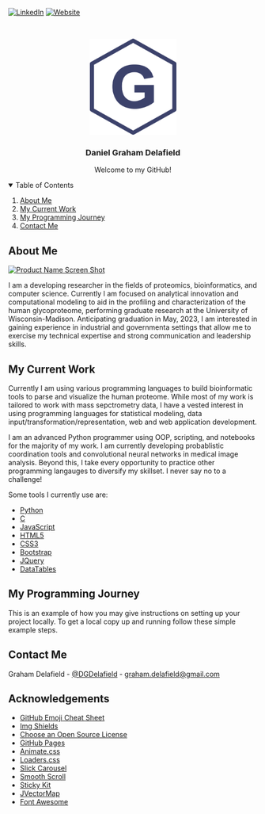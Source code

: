 <!--
*** Thanks for checking out the Best-README-Template. If you have a suggestion
*** that would make this better, please fork the repo and create a pull request
*** or simply open an issue with the tag "enhancement".
*** Thanks again! Now go create something AMAZING! :D
-->



<!-- PROJECT SHIELDS -->
<!--
*** I'm using markdown "reference style" links for readability.
*** Reference links are enclosed in brackets [ ] instead of parentheses ( ).
*** See the bottom of this document for the declaration of the reference variables
*** for contributors-url, forks-url, etc. This is an optional, concise syntax you may use.
*** https://www.markdownguide.org/basic-syntax/#reference-style-links
-->

[![LinkedIn][linkedin-shield]][linkedin-url]
[![Website][website-shield]][website-url]



<!-- PROJECT LOGO -->
<br />
<p align="center">
  <a href="https://www.grahamdelafield.com">
    <img src="images/Logo.png" alt="Logo" width="175" height="194">
  </a>

  <h3 align="center">Daniel Graham Delafield</h3>

  <p align="center">
    Welcome to my GitHub!
  </p>
</p>



<!-- TABLE OF CONTENTS -->
<details open="open">
  <summary>Table of Contents</summary>
  <ol>
    <li><a href="#about-me">About Me</a> </li>
    <li><a href="#my-current-work">My Current Work</a></li>
    <li><a href="#my-programming-journey">My Programming Journey</a></li>
    <li><a href="#contact-me">Contact Me</a></li>
  </ol>
</details>



<!-- ABOUT THE PROJECT -->
## About Me

[![Product Name Screen Shot][product-screenshot]](https://www.lilabs.org/graham-delafield)

I am a developing researcher in the fields of proteomics, bioinformatics, and computer science. Currently I am focused on analytical innovation and computational modeling to aid in the profiling and characterization of the human glycoproteome, performing graduate research at the University of Wisconsin-Madison. Anticipating graduation in May, 2023, I am interested in gaining experience in industrial and governmenta settings that allow me to exercise my technical expertise and strong communication and leadership skills.

<!-- Current Work -->
## My Current Work

Currently I am using various programming languages to build bioinformatic tools to parse and visualize the human proteome.
While most of my work is tailored to work with mass sepctrometry data, I have a vested interest in using programming languages for statistical modeling, data input/transformation/representation, web and web application development.

I am an advanced Python programmer using OOP, scripting, and notebooks for the majority of my work. I am currently developing probablistic coordination tools and convolutional neural networks in medical image analysis. Beyond this, I take every opportunity to practice other programming langauges to diversify my skillset. I never say no to a challenge!

Some tools I currently use are:
* [Python](https://python.org)
* [C](https://www.google.com/search?q=c+language&rlz=1C1CHBF_enUS867US868&oq=c+language&aqs=chrome.0.69i59j0l4j69i60l3.2269j0j4&sourceid=chrome&ie=UTF-8)
* [JavaScript](https://www.javascript.com/)
* [HTML5](https://developer.mozilla.org/en-US/docs/Web/Guide/HTML/HTML5)
* [CSS3](https://jquery.com)
* [Bootstrap](https://getbootstrap.com)
* [JQuery](https://jquery.com)
* [DataTables](https://datatables.net/)


<!-- Programming Journey -->
## My Programming Journey

This is an example of how you may give instructions on setting up your project locally.
To get a local copy up and running follow these simple example steps.


<!-- CONTACT -->
## Contact Me

Graham Delafield - [@DGDelafield](https://twitter.com/DGDelafield) - graham.delafield@gmail.com


<!-- ACKNOWLEDGEMENTS -->
## Acknowledgements
* [GitHub Emoji Cheat Sheet](https://www.webpagefx.com/tools/emoji-cheat-sheet)
* [Img Shields](https://shields.io)
* [Choose an Open Source License](https://choosealicense.com)
* [GitHub Pages](https://pages.github.com)
* [Animate.css](https://daneden.github.io/animate.css)
* [Loaders.css](https://connoratherton.com/loaders)
* [Slick Carousel](https://kenwheeler.github.io/slick)
* [Smooth Scroll](https://github.com/cferdinandi/smooth-scroll)
* [Sticky Kit](http://leafo.net/sticky-kit)
* [JVectorMap](http://jvectormap.com)
* [Font Awesome](https://fontawesome.com)





<!-- MARKDOWN LINKS & IMAGES -->
<!-- https://www.markdownguide.org/basic-syntax/#reference-style-links -->
[contributors-shield]: https://img.shields.io/github/contributors/othneildrew/Best-README-Template.svg?style=for-the-badge
[contributors-url]: https://github.com/othneildrew/Best-README-Template/graphs/contributors
[forks-shield]: https://img.shields.io/github/forks/othneildrew/Best-README-Template.svg?style=for-the-badge
[forks-url]: https://github.com/othneildrew/Best-README-Template/network/members
[stars-shield]: https://img.shields.io/github/stars/othneildrew/Best-README-Template.svg?style=for-the-badge
[stars-url]: https://github.com/othneildrew/Best-README-Template/stargazers
[issues-shield]: https://img.shields.io/github/issues/othneildrew/Best-README-Template.svg?style=for-the-badge
[issues-url]: https://github.com/othneildrew/Best-README-Template/issues
[license-shield]: https://img.shields.io/github/license/othneildrew/Best-README-Template.svg?style=for-the-badge
[license-url]: https://github.com/othneildrew/Best-README-Template/blob/master/LICENSE.txt
[linkedin-shield]: https://img.shields.io/badge/-LinkedIn-black.svg?style=for-the-badge&logo=linkedin&colorB=555
[linkedin-url]: https://www.linkedin.com/in/daniel-delafield-42531871/
[product-screenshot]: images/AtBench.JPG
[website-shield]: https://img.shields.io/website?down_color=lightgrey&down_message=offline&style=for-the-badge&up_color=blue&up_message=online&url=https%3A%2F%2Fwww.grahamdelafield.com
[website-url]: https://www.grahamdelafield.com
